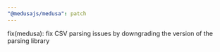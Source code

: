 ```yaml
---
"@medusajs/medusa": patch
---
```


fix(medusa): fix CSV parsing issues by downgrading the version of the parsing library
